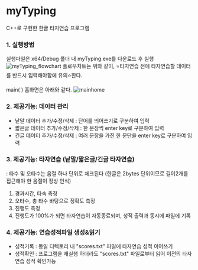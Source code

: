 # myTyping
C++로 구현한 한글 타자연습 프로그램

### 1. 실행방법
실행파일은 x64/Debug 폴더 내 myTyping.exe를 다운로드 후 실행
![myTyping_flowchart](https://github.com/semnisem/myTyping/assets/101847670/236c2335-d666-4711-9f71-3c7571c1dd68)
플로우차트는 위와 같이, ⭐️타자연습 전에 타자연습할 데이터를 반드시 입력해야함에 유의⭐️한다.

main( ) 홈화면은 아래와 같다.
![mainhome](https://github.com/semnisem/myTyping/assets/101847670/267a0656-e71e-43a9-8c05-8aa46e866c8c)

### 2. 제공기능: 데이터 관리
- 낱말 데이터 추가/수정/삭제 : 단어를 띄어쓰기로 구분하여 입력
- 짧은글 데이터 추가/수정/삭제 : 한 문장씩 enter key로 구분하여 입력
- 긴글 데이터 추가/수정/삭제 : 여러 문장을 가진 한 문단을 enter key로 구분하여 입력

### 3. 제공기능: 타자연습 (낱말/짧은글/긴글 타자연습)
: 타수 및 오타수는 음절 하나 단위로 체크된다 (한글은 2bytes 단위이므로 길이2개를 접근해야 한 음절이 정상 인식)
1) 경과시간, 타속 측정
2) 오타수, 총 타수 바탕으로 정확도 측정
3) 진행도 측정
4) 진행도가 100%가 되면 타자연습이 자동종료되며, 성적 출력과 동시에 파일에 기록

### 4. 제공기능: 연습성적파일 생성&읽기
- 성적기록 : 동일 디렉토리 내 "scores.txt" 파일에 타자연습 성적 이어쓰기
- 성적확인 : 프로그램을 재실행 하더라도 "scores.txt" 파일로부터 읽어 이전의 타자연습 성적 확인가능



